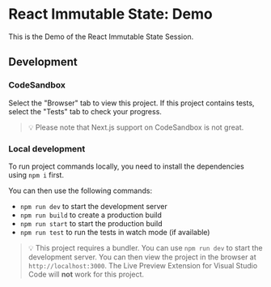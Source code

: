 # React Immutable State: Demo

This is the Demo of the React Immutable State Session.

## Development

### CodeSandbox

Select the "Browser" tab to view this project. If this project contains tests, select the "Tests" tab to check your progress.

> 💡 Please note that Next.js support on CodeSandbox is not great.

### Local development

To run project commands locally, you need to install the dependencies using `npm i` first.

You can then use the following commands:

- `npm run dev` to start the development server
- `npm run build` to create a production build
- `npm run start` to start the production build
- `npm run test` to run the tests in watch mode (if available)

> 💡 This project requires a bundler. You can use `npm run dev` to start the development server. You can then view the project in the browser at `http://localhost:3000`. The Live Preview Extension for Visual Studio Code will **not** work for this project.
